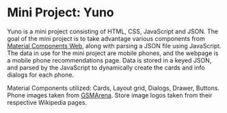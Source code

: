 # Mini Project: Yuno
Yuno is a mini project consisting of HTML, CSS, JavaScript and JSON. The goal of the mini project is to take advantage various components from [Material Components Web](https://github.com/material-components/material-components-web), along with parsing a JSON file using JavaScript.  The data in use for the mini project are mobile phones, and the webpage is a mobile phone recommendations page.  Data is stored in a keyed JSON, and parsed by the JavaScript to dynamically create the cards and info dialogs for each phone.

Material Components utilized: Cards, Layout grid, Dialogs, Drawer, Buttons.
Phone images taken from [GSMArena](http://www.gsmarena.com/).
Store image logos taken from their respective Wikipedia pages.